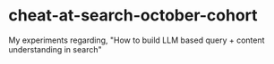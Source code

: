 # cheat-at-search-october-cohort
My experiments regarding, "How to build LLM based query + content understanding in search"
